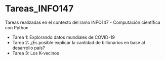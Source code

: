 # Tareas_INFO147
Tareas realizadas en el contexto del ramo INFO147 - Computación científica con Python

- Tarea 1: Explorando datos mundiales de COVID-19
- Tarea 2: ¿Es posible explicar la cantidad de billonarios en base al desarrollo país?
- Tarea 3: Los K-vecinos
